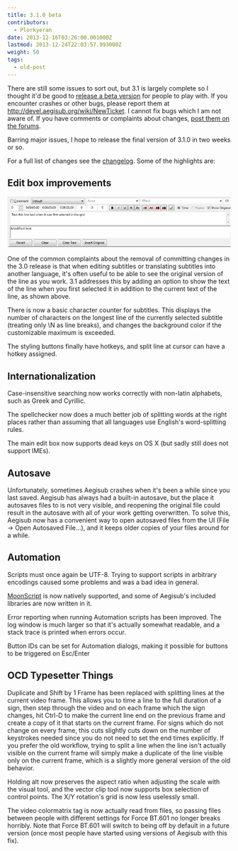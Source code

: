 ```yaml
---
title: 3.1.0 beta
contributors:
  - Plorkyeran
date: 2013-12-16T03:26:00.001000Z
lastmod: 2013-12-24T22:03:57.993000Z
weight: 50
tags:
  - old-post
---
```


There are still some issues to sort out, but 3.1 is largely complete so I thought it'd be good to [release a beta version](https://github.com/Aegisub/Aegisub/releases/tag/v3.1.0-beta2) for people to play with. If you encounter crashes or other bugs, please report them at <http://devel.aegisub.org/wiki/NewTicket>. I cannot fix bugs which I am not aware of. If you have comments or complaints about changes, [post them on the forums](http://forum.aegisub.org/).

Barring major issues, I hope to release the final version of 3.1.0 in two weeks or so.

For a full list of changes see the [changelog](/changelog/3.1.0/). Some of the highlights are:

## Edit box improvements

![edit box screenshot](/img/blog/old/subs_edit_box_original-90acaabb.png)

One of the common complaints about the removal of committing changes in the 3.0 release is that when editing subtitles or translating subtitles into another language, it's often useful to be able to see the original version of the line as you work. 3.1 addresses this by adding an option to show the text of the line when you first selected it in addition to the current text of the line, as shown above.

There is now a basic character counter for subtitles. This displays the number of characters on the longest line of the currently selected subtitle (treating only \\N as line breaks), and changes the background color if the customizable maximum is exceeded.

The styling buttons finally have hotkeys, and split line at cursor can have a hotkey assigned.

## Internationalization

Case-insensitive searching now works correctly with non-latin alphabets, such as Greek and Cyrillic.

The spellchecker now does a much better job of splitting words at the right places rather than assuming that all languages use English's word-splitting rules.

The main edit box now supports dead keys on OS X (but sadly still does not support IMEs).

## Autosave

Unfortunately, sometimes Aegisub crashes when it's been a while since you last saved. Aegisub has always had a built-in autosave, but the place it autosaves files to is not very visible, and reopening the original file could result in the autosave with all of your work getting overwritten. To solve this, Aegisub now has a convenient way to open autosaved files from the UI (File -> Open Autosaved File...), and it keeps older copies of your files around for a while.

## Automation

Scripts must once again be UTF-8. Trying to support scripts in arbitrary encodings caused some problems and was a bad idea in general.

[MoonScript](http://moonscript.org/) is now natively supported, and some of Aegisub's included libraries are now written in it.

Error reporting when running Automation scripts has been improved. The log window is much larger so that it's actually somewhat readable, and a stack trace is printed when errors occur.

Button IDs can be set for Automation dialogs, making it possible for buttons to be triggered on Esc/Enter

## OCD Typesetter Things

Duplicate and Shift by 1 Frame has been replaced with splitting lines at the current video frame. This allows you to time a line to the full duration of a sign, then step through the video and on each frame which the sign changes, hit Ctrl-D to make the current line end on the previous frame and create a copy of it that starts on the current frame. For signs which do not change on every frame, this cuts slightly cuts down on the number of keystrokes needed since you do not need to set the end times explicitly. If you prefer the old workflow, trying to split a line when the line isn't actually visible on the current frame will simply make a duplicate of the line visible only on the current frame, which is a slightly more general version of the old behavior.

Holding alt now preserves the aspect ratio when adjusting the scale with the visual tool, and the vector clip tool now supports box selection of control points. The X/Y rotation's grid is now less uselessly small.

The video colormatrix tag is now actually read from files, so passing files between people with different settings for Force BT.601 no longer breaks horribly. Note that Force BT.601 will switch to being off by default in a future version (once most people have started using versions of Aegisub with this fix).
